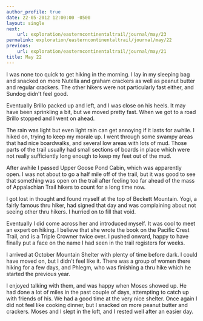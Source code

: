 ```yaml
---
author_profile: true
date: 22-05-2012 12:00:00 -0500
layout: single
next:
    url: exploration/easterncontinentaltrail/journal/may/23
permalink: exploration/easterncontinentaltrail/journal/may/22
previous:
    url: exploration/easterncontinentaltrail/journal/may/21
title: May 22
---
```

I was none too quick to get hiking in the morning. I lay in my sleeping bag and snacked on more Nutella and graham crackers as well as peanut butter and regular crackers. The other hikers were not particularly fast either, and Sundog didn't feel good.

Eventually Brillo packed up and left, and I was close on his heels. It may have been sprinkling a bit, but we moved pretty fast. When we got to a road Brillo stopped and I went on ahead.

The rain was light but even light rain can get annoying if it lasts for awhile. I hiked on, trying to keep my morale up. I went through some swampy areas that had nice boardwalks, and several low areas with lots of mud. Those parts of the trail usually had small sections of boards in place which were not really sufficiently long enough to keep my feet out of the mud.

After awhile I passed Upper Goose Pond Cabin, which was apparently open. I was not about to go a half mile off of the trail, but it was good to see that something was open on the trail after feeling too far ahead of the mass of Appalachian Trail hikers to count for a long time now.

I got lost in thought and found myself at the top of Beckett Mountain. Yogi, a fairly famous thru hiker, had signed that day and was complaining about not seeing other thru hikers. I hurried on to fill that void.

Eventually I did come across her and introduced myself. It was cool to meet an expert on hiking. I believe that she wrote the book on the Pacific Crest Trail, and is a Triple Crowner twice over. I pushed onward, happy to have finally put a face on the name I had seen in the trail registers for weeks.

I arrived at October Mountain Shelter with plenty of time before dark. I could have moved on, but I didn't feel like it. There was a group of women there hiking for a few days, and Phlegm, who was finishing a thru hike which he started the previous year.

I enjoyed talking with them, and was happy when Moses showed up. He had done a lot of miles in the past couple of days, attempting to catch up with friends of his. We had a good time at the very nice shelter. Once again I did not feel like cooking dinner, but I snacked on more peanut butter and crackers. Moses and I slept in the loft, and I rested well after an easier day.